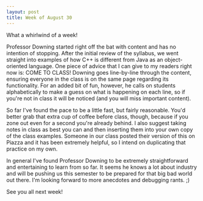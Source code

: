 ```yaml
---
layout: post
title: Week of August 30
---
```


What a whirlwind of a week! 

Professor Downing started right off the bat with content and has no intention of stopping. After the initial review of the syllabus, we went straight into examples of how C++ is different from Java as an object-oriented language. One piece of advice that I can give to my readers right now is: COME TO CLASS! Downing goes line-by-line through the content, ensuring everyone in the class is on the same page regarding its functionality. For an added bit of fun, however, he calls on students alphabetically to make a guess on what is happening on each line, so if you're not in class it will be noticed (and you will miss important content). 

So far I've found the pace to be a little fast, but fairly reasonable. You'd better grab that extra cup of coffee before class, though, because if you zone out even for a second you're already behind. I also suggest taking notes in class as best you can and then inserting them into your own copy of the class examples. Someone in our class posted their version of this on Piazza and it has been extremely helpful, so I intend on duplicating that practice on my own. 

In general I've found Professor Downing to be extremely straightforward and entertaining to learn from so far. It seems he knows a lot about industry and will be pushing us this semester to be prepared for that big bad world out there. I'm looking forward to more anecdotes and debugging rants. ;)

See you all next week!
